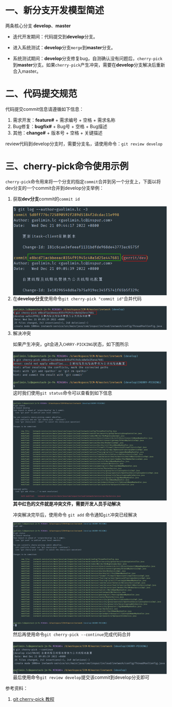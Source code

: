 # 一、新分支开发模型简述

两条核心分支 **develop**、**master**

- 迭代开发期间：代码提交到**develop**分支。

- 进入系统测试：**develop**分支`merge`到**master**分支。

- 系统测试期间：**develop**分支修复bug，自测确认没有问题后，`cherry-pick`到**master**分支。如果`cherry-pick`产生冲突，需要在**develop**分支解决后重新合入master。

  

# 二、代码提交规范

代码提交commit信息请遵循如下信息：

1. 需求开发：**feature#** + 需求编号 + 空格 + 需求名称
2. Bug修复：**bugfix#** + Bug号 + 空格 + Bug描述
3. 其他：**change#** + 版本号 + 空格 + 关键描述



review代码到develop分支时，需要分支名，请使用命令：`git review develop`



# 三、cherry-pick命令使用示例

`cherry-pick`命令用来将一个分支的指定`commit`合并到另一个分支上，下面以将dev分支的一个commit合并到develop分支举例：

1. 获取**dev分支**commit的`commit id`

   <img src="./images/dev分支commit.png" align=left>

2. 在**develop分支**使用命令`git cherry-pick "commit id"`合并代码

   <img src="./images/cherry pick成功.png" align=left>

3. 解决冲突

   如果产生冲突，git会进入`CHRRY-PICKING`状态，如下图所示

   <img src="./images/cherry pick产生冲突.png" align="left">

   

   这时我们使用`git status`命令可以查看到如下信息

   <img src="./images/git status.png" align="left">

   **其中红色的文件就是冲突文件，需要开发人员手动解决**

   

   冲突解决完毕后，使用命令 `git add` 命令通知`git`冲突已经解决

   <img src="./images/git add.png" align="left">

   

   然后再使用命令`git cherry-pick --continue`完成代码合并

   <img src="./images/完成cherry pick.png" align="left">

   

   最后使用命令`git review develop`提交该commit到develop分支即可



参考资料：

1. [git cherry-pick 教程](https://www.ruanyifeng.com/blog/2020/04/git-cherry-pick.html)